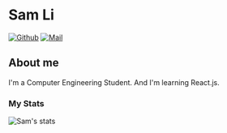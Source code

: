 # Sam Li

[![Github](https://img.shields.io/github/followers/wslisam?label=Follow&style=social)](https://github.com/wslial)
[![Mail](https://img.shields.io/badge/-wslisam-gray?style=flat-square&logo=gmail&logoColor=red&link=)](wslial1009@gmail.com)



## About me 
I'm a Computer Engineering Student. And I'm learning React.js.



### My Stats

![Sam's stats](https://github-readme-stats.vercel.app/api?username=wslial&show_icons=true)
